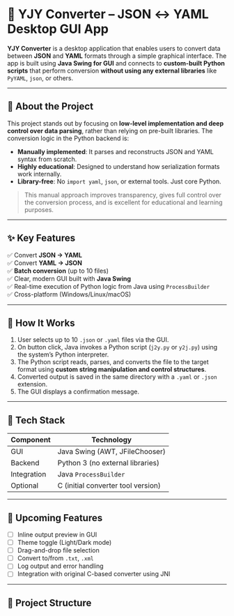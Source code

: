 # 🔁 YJY Converter – JSON ↔ YAML Desktop GUI App

**YJY Converter** is a desktop application that enables users to convert data between **JSON** and **YAML** formats through a simple graphical interface. The app is built using **Java Swing for GUI** and connects to **custom-built Python scripts** that perform conversion **without using any external libraries** like `PyYAML`, `json`, or others.

---

## 📌 About the Project

This project stands out by focusing on **low-level implementation and deep control over data parsing**, rather than relying on pre-built libraries. The conversion logic in the Python backend is:

- **Manually implemented**: It parses and reconstructs JSON and YAML syntax from scratch.
- **Highly educational**: Designed to understand how serialization formats work internally.
- **Library-free**: No `import yaml`, `json`, or external tools. Just core Python.

> This manual approach improves transparency, gives full control over the conversion process, and is excellent for educational and learning purposes.

---

## ✨ Key Features

✅ Convert **JSON → YAML**  
✅ Convert **YAML → JSON**  
✅ **Batch conversion** (up to 10 files)  
✅ Clear, modern GUI built with **Java Swing**  
✅ Real-time execution of Python logic from Java using `ProcessBuilder`  
✅ Cross-platform (Windows/Linux/macOS)

---

## 🔧 How It Works

1. User selects up to 10 `.json` or `.yaml` files via the GUI.
2. On button click, Java invokes a Python script (`j2y.py` or `y2j.py`) using the system’s Python interpreter.
3. The Python script reads, parses, and converts the file to the target format using **custom string manipulation and control structures**.
4. Converted output is saved in the same directory with a `.yaml` or `.json` extension.
5. The GUI displays a confirmation message.

---

## 🧰 Tech Stack

| Component   | Technology                         |
|-------------|------------------------------------|
| GUI         | Java Swing (AWT, JFileChooser)     |
| Backend     | Python 3 (no external libraries)   |
| Integration | Java `ProcessBuilder`              |
| Optional    | C (initial converter tool version) |

---

## 🚧 Upcoming Features

- [ ] Inline output preview in GUI  
- [ ] Theme toggle (Light/Dark mode)  
- [ ] Drag-and-drop file selection  
- [ ] Convert to/from `.txt`, `.xml`  
- [ ] Log output and error handling  
- [ ] Integration with original C-based converter using JNI

---

## 📁 Project Structure

